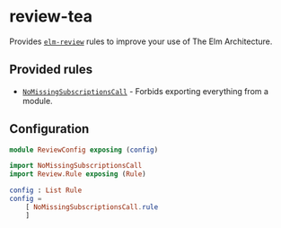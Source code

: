 # review-tea

Provides [`elm-review`](https://package.elm-lang.org/packages/jfmengels/elm-review/latest/) rules to improve your use of The Elm Architecture.


## Provided rules

- [`NoMissingSubscriptionsCall`](https://package.elm-lang.org/packages/jfmengels/review-tea/1.0.0/NoMissingSubscriptionsCall) - Forbids exporting everything from a module.


## Configuration

```elm
module ReviewConfig exposing (config)

import NoMissingSubscriptionsCall
import Review.Rule exposing (Rule)

config : List Rule
config =
    [ NoMissingSubscriptionsCall.rule
    ]
```
